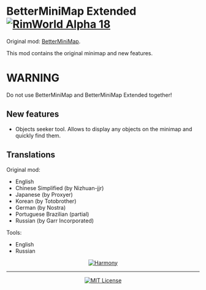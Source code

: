 # BetterMiniMap Extended [![RimWorld Alpha 18](https://img.shields.io/badge/RimWorld-Alpha%2018-brightgreen.svg)](http://rimworldgame.com/)
Original mod: [BetterMiniMap](https://github.com/AaronCRobinson/BetterMiniMap).

This mod contains the original minimap and new features.

# WARNING

Do not use BetterMiniMap and BetterMiniMap Extended together!

## New features
- Objects seeker tool. Allows to display any objects on the minimap and quickly find them.

## Translations

Original mod:
- English
- Chinese Simplified (by Nizhuan-jjr)
- Japanese (by Proxyer)
- Korean (by Totobrother)
- German (by Nostra)
- Portuguese Brazilian (partial)
- Russian (by Garr Incorporated)

Tools:
- English
- Russian

<p align="center">
  <a href="https://github.com/pardeike/Harmony">
    <img src="https://s24.postimg.org/58bl1rz39/logo.png" alt="Harmony" />
  </a>
</p>

<hr>

<p align="center">
  <a href="./LICENSE">
    <img src="https://img.shields.io/badge/license-MIT-lightgray.svg?style=flat" alt="MIT License" />
  </a>
</p>
